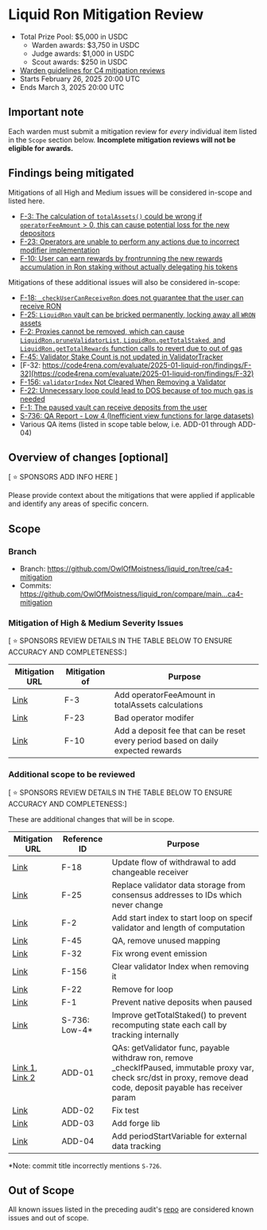 # Liquid Ron Mitigation Review
- Total Prize Pool: $5,000 in USDC
  - Warden awards: $3,750 in USDC
  - Judge awards: $1,000 in USDC
  - Scout awards: $250 in USDC
- [Warden guidelines for C4 mitigation reviews](https://code4rena.notion.site/Guidelines-for-C4-mitigation-reviews-ed10fc5cfbf640bd8dcec66f38b343c4)
- Starts February 26, 2025 20:00 UTC
- Ends March 3, 2025 20:00 UTC

## Important note 

Each warden must submit a mitigation review for *every* individual item listed in the `Scope` section below. **Incomplete mitigation reviews will not be eligible for awards.**

## Findings being mitigated

Mitigations of all High and Medium issues will be considered in-scope and listed here.

- [F-3: The calculation of `totalAssets()` could be wrong if `operatorFeeAmount` > 0, this can cause potential loss for the new depositors](https://code4rena.com/evaluate/2025-01-liquid-ron/findings/F-3)
- [F-23: Operators are unable to perform any actions due to incorrect modifier implementation](https://code4rena.com/evaluate/2025-01-liquid-ron/findings/F-23)
- [F-10: User can earn rewards by frontrunning the new rewards accumulation in Ron staking without actually delegating his tokens](https://code4rena.com/evaluate/2025-01-liquid-ron/findings/F-10)

Mitigations of these additional issues will also be considered in-scope:
- [F-18: `_checkUserCanReceiveRon` does not guarantee that the user can receive RON](https://code4rena.com/evaluate/2025-01-liquid-ron/findings/F-18)
- [F-25: `LiquidRon` vault can be bricked permanently, locking away all `WRON` assets](https://code4rena.com/evaluate/2025-01-liquid-ron/findings/F-25)
- [F-2: Proxies cannot be removed, which can cause `LiquidRon.pruneValidatorList`, `LiquidRon.getTotalStaked`, and `LiquidRon.getTotalRewards` function calls to revert due to out of gas](https://code4rena.com/evaluate/2025-01-liquid-ron/findings/F-2)
- [F-45: Validator Stake Count is not updated in ValidatorTracker](https://code4rena.com/evaluate/2025-01-liquid-ron/findings/F-45)
- [F-32: https://code4rena.com/evaluate/2025-01-liquid-ron/findings/F-32](https://code4rena.com/evaluate/2025-01-liquid-ron/findings/F-32)
- [F-156: `validatorIndex` Not Cleared When Removing a Validator](https://code4rena.com/evaluate/2025-01-liquid-ron/findings/F-156)
- [F-22: Unnecessary loop could lead to DOS because of too much gas is needed](https://code4rena.com/evaluate/2025-01-liquid-ron/findings/F-22)
- [F-1: The paused vault can receive deposits from the user](https://code4rena.com/evaluate/2025-01-liquid-ron/findings/F-1)
- [S-736: QA Report - Low 4 (Inefficient view functions for large datasets)](https://code4rena.com/evaluate/2025-01-liquid-ron/findings/S-736)
- Various QA items (listed in scope table below, i.e. ADD-01 through ADD-04)

## Overview of changes [optional]

[ ⭐️ SPONSORS ADD INFO HERE ]

Please provide context about the mitigations that were applied if applicable and identify any areas of specific concern. 

## Scope

### Branch
- Branch: https://github.com/OwlOfMoistness/liquid_ron/tree/ca4-mitigation
- Commits: https://github.com/OwlOfMoistness/liquid_ron/compare/main...ca4-mitigation

### Mitigation of High & Medium Severity Issues
[ ⭐️ SPONSORS REVIEW DETAILS IN THE TABLE BELOW TO ENSURE ACCURACY AND COMPLETENESS:]

| Mitigation URL | Mitigation of | Purpose | 
| ----------- | ------------- | ----------- |
| [Link](https://github.com/OwlOfMoistness/liquid_ron/commit/c30c35b1b5a4adcc46f1d20506a9816f1fec275c) | F-3 | Add operatorFeeAmount in totalAssets calculations | 
| [Link](https://github.com/OwlOfMoistness/liquid_ron/commit/af83a41854f38a7defef97dde2e8a5a97a0f13d1) | F-23 | Bad operator modifer | 
| [Link](https://github.com/OwlOfMoistness/liquid_ron/commit/3eb49f91241ef3bf1c8bedda4180ac1c36e80995) | F-10 | Add a deposit fee that can be reset every period based on daily expected rewards | 

### Additional scope to be reviewed
[ ⭐️ SPONSORS REVIEW DETAILS IN THE TABLE BELOW TO ENSURE ACCURACY AND COMPLETENESS:]

These are additional changes that will be in scope.

| Mitigation URL | Reference ID | Purpose | 
| ----------- | ------------- | ----------- |
| [Link](https://github.com/OwlOfMoistness/liquid_ron/commit/14fd27de293430d97aab2b5fe746d2513426dc05) | F-18 | Update flow of withdrawal to add changeable receiver |
| [Link](https://github.com/OwlOfMoistness/liquid_ron/commit/0d4844c9697a9365760c7eb1673f5e51c37281b2) | F-25 | Replace validator data storage from consensus addresses to IDs which never change |
| [Link](https://github.com/OwlOfMoistness/liquid_ron/commit/ea748e02c9dbf700d24e28db1fb9a586ffc24c87) | F-2 | Add start index to start loop on specif validator and length of computation |
| [Link](https://github.com/OwlOfMoistness/liquid_ron/commit/15ef42af4bd5391b43824b262affe605176b3aa4) | F-45 | QA, remove unused mapping |
| [Link](https://github.com/OwlOfMoistness/liquid_ron/commit/c3b19f0c0ffb5a9cfbf56859a35e3e672bf0cb0d) | F-32 | Fix wrong event emission |
| [Link](https://github.com/OwlOfMoistness/liquid_ron/commit/1780ebde0ec92c1c9523dd56bb72960ef8f9f169) | F-156 | Clear validator Index when removing it |
| [Link](https://github.com/OwlOfMoistness/liquid_ron/commit/af2165659f4c721e9caa91df8f69db4859360955) | F-22 | Remove for loop |
| [Link](https://github.com/OwlOfMoistness/liquid_ron/commit/64a6dfed2ba5691a492883b1efe60f5b7814690e) | F-1 | Prevent native deposits when paused |
| [Link](https://github.com/OwlOfMoistness/liquid_ron/commit/e275282e9365e7b2e0295c464d69197f272c0338) | S-736: Low-4&ast;| Improve getTotalStaked() to prevent recomputing state each call by tracking internally |
| [Link 1](https://github.com/OwlOfMoistness/liquid_ron/commit/08cf347939feafca4681469a2a33606ca826c055), [Link 2](https://github.com/OwlOfMoistness/liquid_ron/commit/415665dcd7b8cac90b3540c90c3bc32ceaec9121) | ADD-01 | QAs: getValidator func, payable withdraw ron, remove _checkIfPaused, immutable proxy var, check src/dst in proxy, remove dead code, deposit payable has receiver param |
| [Link](https://github.com/OwlOfMoistness/liquid_ron/commit/be97c210ae421bc0e9a5147c2ede584caea0bb53) | ADD-02 | Fix test |
| [Link](https://github.com/OwlOfMoistness/liquid_ron/commit/354c741e989f5d27a2f55b68b190a7fc71b26135) | ADD-03 | Add forge lib |
| [Link](https://github.com/OwlOfMoistness/liquid_ron/commit/017f2bb1e2d7de54726969529eec1f3be9cc4329) | ADD-04 | Add periodStartVariable for external data tracking |

&ast;Note: commit title incorrectly mentions `S-726`.

## Out of Scope

All known issues listed in the preceding audit's [repo](https://github.com/code-423n4/2025-01-liquid-ron) are considered known issues and out of scope.